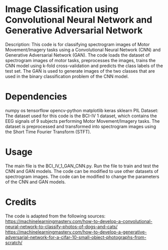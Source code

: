 # Image Classification using Convolutional Neural Network and Generative Adversarial Network
Description:
This code is for classifying spectrogram images of Motor Movement/Imagery tasks using a Convolutional Neural Network (CNN) and Generative Adversarial Network (GAN). The code loads the dataset of spectrogram images of motor tasks, preprocesses the images, trains the CNN model using k-fold cross-validation and predicts the class labels of the test set. The GAN is used to generate images of the two classes that are used in the binary classification problem of the CNN model.

# Dependencies
numpy
os
tensorflow
opencv-python
matplotlib
keras
sklearn
PIL
Dataset:
The dataset used for this code is the BCI-IV 1 dataset, which contains the EEG signals of 9 subjects performing Motor Movement/Imagery tasks. The dataset is preprocessed and transformed into spectrogram images using the Short Time Fourier Transform (STFT).

# Usage
The main file is the BCI_IV_1_GAN_CNN.py. Run the file to train and test the CNN and GAN models.
The code can be modified to use other datasets of spectrogram images.
The code can be modified to change the parameters of the CNN and GAN models.

# Credits
The code is adapted from the following sources:
https://machinelearningmastery.com/how-to-develop-a-convolutional-neural-network-to-classify-photos-of-dogs-and-cats/
https://machinelearningmastery.com/how-to-develop-a-generative-adversarial-network-for-a-cifar-10-small-object-photographs-from-scratch/
